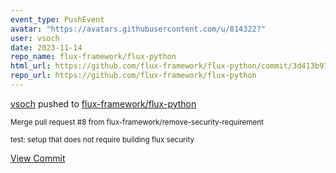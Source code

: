 ```yaml
---
event_type: PushEvent
avatar: "https://avatars.githubusercontent.com/u/814322?"
user: vsoch
date: 2023-11-14
repo_name: flux-framework/flux-python
html_url: https://github.com/flux-framework/flux-python/commit/3d413b97fd33cfcaca923d5aceec945f4a7e1b39
repo_url: https://github.com/flux-framework/flux-python
---
```


<a href='https://github.com/vsoch' target='_blank'>vsoch</a> pushed to <a href='https://github.com/flux-framework/flux-python' target='_blank'>flux-framework/flux-python</a>

<small>Merge pull request #8 from flux-framework/remove-security-requirement

test: setup that does not require building flux security</small>

<a href='https://github.com/flux-framework/flux-python/commit/3d413b97fd33cfcaca923d5aceec945f4a7e1b39' target='_blank'>View Commit</a>